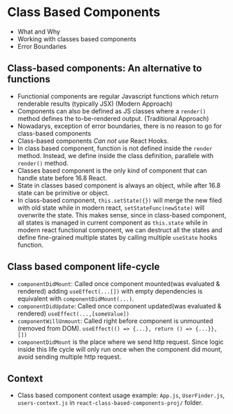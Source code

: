 # Class Based Components

- What and Why
- Working with classes based components
- Error Boundaries

## Class-based components: An alternative to functions

- Functionial components are regular Javascript functions which return renderable results (typically JSX) (Modern Approach)
- Components can also be defined as JS classes where a `render()` method defines the to-be-rendered output. (Traditional Approach)
- Nowadarys, exception of error boundaries, there is no reason to go for class-based components
- Class-based components _Can not use_ React Hooks.
- In class based component, function is not defined inside the `render` method. Instead, we define inside the class definition, parallele with `render()` method.
- Classes based component is the only kind of component that can handle state before 16.8 React.
- State in classes based component is always an object, while after 16.8 state can be primitive or object.
- In class-based component, `this.setState({})` will merge the new filed with old state while in modern react, `setStateFunc(newState)` will overwrite the state. This makes sense, since in class-based component, all states is managed in current component as `this.state` while in modern react functional component, we can destruct all the states and define fine-grained multiple states by calling multiple `useState` hooks function.

## Class based component life-cycle

- `componentDidMount`: Called once component mounted(was evaluated & rendered) adding `useEffect(...[])` with empty dependencies is equivalent with `componentDidMount(...)`.
- `componentDidUpdate`: Called once component updated(was evaluated & rendered) `useEffect(...,[someValue])`
- `componentWillUnmount`: Called right before component is unmounted (removed from DOM). `useEffect(() => {...}, return () => {...}}, [])`
- `componentDidMount` is the place where we send http request. Since logic inside this life cycle will only run once when the component did mount, avoid sending multiple http request.

## Context

- Class based component context usage example: `App.js`, `UserFinder.js`, `users-context.js` in `react-class-based-components-proj/` folder.
